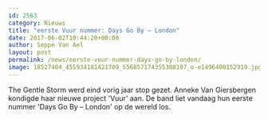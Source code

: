 ```yaml
---
id: 2563
category: Nieuws
title: "eerste Vuur nummer: Days Go By – London"
date: 2017-06-02T10:44:20+00:00
author: Seppe Van Ael
layout: post
permalink: /news/eerste-vuur-nummer-days-go-by-london/
image: 18527404_455934181421709_556857174355308107_o-e1496400152919.jpg
---
```

The Gentle Storm werd eind vorig jaar stop gezet. Anneke Van Giersbergen kondigde haar nieuwe project 'Vuur' aan. De band liet vandaag hun eerste nummer 'Days Go By – London' op de wereld los.

&nbsp;